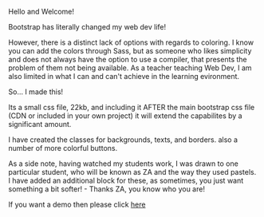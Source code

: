 Hello and Welcome!

Bootstrap has literally changed my web dev life!

However, there is a distinct lack of options with regards to coloring. I know you can add the colors through Sass, but as someone who likes simplicity and does not always have the option to use a compiler, that presents the problem of them not being available. As a teacher teaching Web Dev, I am also limited in what I can and can't achieve in the learning evironment.

So... I made this! 

Its a small css file, 22kb, and including it AFTER the main bootstrap css file (CDN or included in your own project) it will extend the capabilites by a significant amount.

I have created the classes for backgrounds, texts, and borders. also a number of more colorful buttons.

As a side note, having watched my students work, I was drawn to one particular student, who will be known as ZA and the way they used pastels. I have added an additional block for these, as sometimes, you just want something a bit softer! - Thanks ZA, you know who you are!

If you want a demo then please click [here]()

